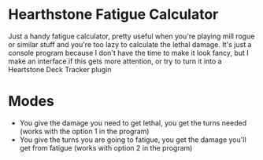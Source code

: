 # Hearthstone Fatigue Calculator
Just a handy fatigue calculator, pretty useful when you're playing mill rogue or similar stuff and you're too lazy to calculate the lethal damage. 
It's just a console program because I don't have the time to make it look fancy, but I make an interface if this gets more attention, or try to turn it into a Heartstone Deck Tracker plugin

# Modes
* You give the damage you need to get lethal, you get the turns needed (works with the option 1 in the program)
* You give the turns you are going to fatigue, you get the damage you'll get from fatigue (works with option 2 in the program)
